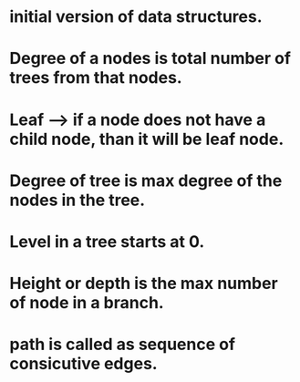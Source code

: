 # initial version of data structures.
# Degree of a nodes is total number of trees from that nodes.
# Leaf --> if a node does not have a child node, than it will be leaf node.
# Degree of tree is max degree of the nodes in the tree.
# Level in a tree starts at 0.
# Height or depth is the max number of node in a branch.
# path is called as sequence of consicutive edges.
